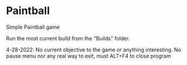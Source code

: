 # Paintball
 Simple Paintball game

Run the most current build from the "Builds" folder.

4-28-2022: No current objective to the game or anything interesting. No pause menu nor any real way to exit, must ALT+F4 to close program
